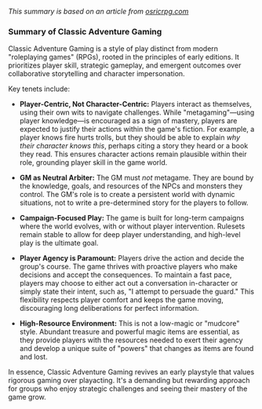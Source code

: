 *This summary is based on an article from [osricrpg.com](https://osricrpg.com/articles.php)*

### Summary of Classic Adventure Gaming

Classic Adventure Gaming is a style of play distinct from modern "roleplaying games" (RPGs), rooted in the principles of early editions. It prioritizes player skill, strategic gameplay, and emergent outcomes over collaborative storytelling and character impersonation.

Key tenets include:

*   **Player-Centric, Not Character-Centric:** Players interact as themselves, using their own wits to navigate challenges. While "metagaming"—using player knowledge—is encouraged as a sign of mastery, players are expected to justify their actions within the game's fiction. For example, a player knows fire hurts trolls, but they should be able to explain *why their character knows this*, perhaps citing a story they heard or a book they read. This ensures character actions remain plausible within their role, grounding player skill in the game world.

*   **GM as Neutral Arbiter:** The GM must *not* metagame. They are bound by the knowledge, goals, and resources of the NPCs and monsters they control. The GM's role is to create a persistent world with dynamic situations, not to write a pre-determined story for the players to follow.

*   **Campaign-Focused Play:** The game is built for long-term campaigns where the world evolves, with or without player intervention. Rulesets remain stable to allow for deep player understanding, and high-level play is the ultimate goal.

*   **Player Agency is Paramount:** Players drive the action and decide the group's course. The game thrives with proactive players who make decisions and accept the consequences. To maintain a fast pace, players may choose to either act out a conversation in-character or simply state their intent, such as, "I attempt to persuade the guard." This flexibility respects player comfort and keeps the game moving, discouraging long deliberations for perfect information.

*   **High-Resource Environment:** This is not a low-magic or "mudcore" style. Abundant treasure and powerful magic items are essential, as they provide players with the resources needed to exert their agency and develop a unique suite of "powers" that changes as items are found and lost.

In essence, Classic Adventure Gaming revives an early playstyle that values rigorous gaming over playacting. It's a demanding but rewarding approach for groups who enjoy strategic challenges and seeing their mastery of the game grow.

